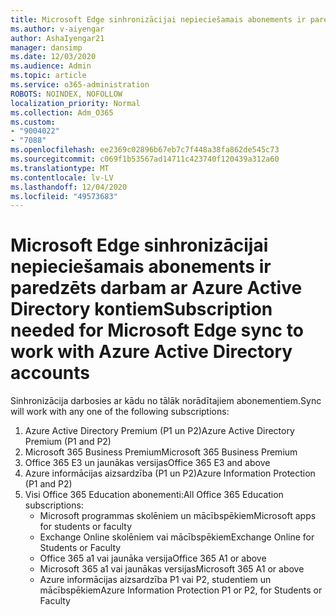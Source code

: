 ```yaml
---
title: Microsoft Edge sinhronizācijai nepieciešamais abonements ir paredzēts darbam ar Azure Active Directory kontiem
ms.author: v-aiyengar
author: AshaIyengar21
manager: dansimp
ms.date: 12/03/2020
ms.audience: Admin
ms.topic: article
ms.service: o365-administration
ROBOTS: NOINDEX, NOFOLLOW
localization_priority: Normal
ms.collection: Adm_O365
ms.custom:
- "9004022"
- "7088"
ms.openlocfilehash: ee2369c02896b67eb7c7f448a38fa862de545c73
ms.sourcegitcommit: c069f1b53567ad14711c423740f120439a312a60
ms.translationtype: MT
ms.contentlocale: lv-LV
ms.lasthandoff: 12/04/2020
ms.locfileid: "49573683"
---
```

# <a name="subscription-needed-for-microsoft-edge-sync-to-work-with-azure-active-directory-accounts"></a><span data-ttu-id="cc91a-102">Microsoft Edge sinhronizācijai nepieciešamais abonements ir paredzēts darbam ar Azure Active Directory kontiem</span><span class="sxs-lookup"><span data-stu-id="cc91a-102">Subscription needed for Microsoft Edge sync to work with Azure Active Directory accounts</span></span>

<span data-ttu-id="cc91a-103">Sinhronizācija darbosies ar kādu no tālāk norādītajiem abonementiem.</span><span class="sxs-lookup"><span data-stu-id="cc91a-103">Sync will work with any one of the following subscriptions:</span></span>

1. <span data-ttu-id="cc91a-104">Azure Active Directory Premium (P1 un P2)</span><span class="sxs-lookup"><span data-stu-id="cc91a-104">Azure Active Directory Premium (P1 and P2)</span></span>
1. <span data-ttu-id="cc91a-105">Microsoft 365 Business Premium</span><span class="sxs-lookup"><span data-stu-id="cc91a-105">Microsoft 365 Business Premium</span></span>
1. <span data-ttu-id="cc91a-106">Office 365 E3 un jaunākas versijas</span><span class="sxs-lookup"><span data-stu-id="cc91a-106">Office 365 E3 and above</span></span>
1. <span data-ttu-id="cc91a-107">Azure informācijas aizsardzība (P1 un P2)</span><span class="sxs-lookup"><span data-stu-id="cc91a-107">Azure Information Protection (P1 and P2)</span></span>
1. <span data-ttu-id="cc91a-108">Visi Office 365 Education abonementi:</span><span class="sxs-lookup"><span data-stu-id="cc91a-108">All Office 365 Education subscriptions:</span></span>
    - <span data-ttu-id="cc91a-109">Microsoft programmas skolēniem un mācībspēkiem</span><span class="sxs-lookup"><span data-stu-id="cc91a-109">Microsoft apps for students or faculty</span></span>
    - <span data-ttu-id="cc91a-110">Exchange Online skolēniem vai mācībspēkiem</span><span class="sxs-lookup"><span data-stu-id="cc91a-110">Exchange Online for Students or Faculty</span></span>
    - <span data-ttu-id="cc91a-111">Office 365 a1 vai jaunāka versija</span><span class="sxs-lookup"><span data-stu-id="cc91a-111">Office 365 A1 or above</span></span>
    - <span data-ttu-id="cc91a-112">Microsoft 365 a1 vai jaunākas versijas</span><span class="sxs-lookup"><span data-stu-id="cc91a-112">Microsoft 365 A1 or above</span></span>
    - <span data-ttu-id="cc91a-113">Azure informācijas aizsardzība P1 vai P2, studentiem un mācībspēkiem</span><span class="sxs-lookup"><span data-stu-id="cc91a-113">Azure Information Protection P1 or P2, for Students or Faculty</span></span>
